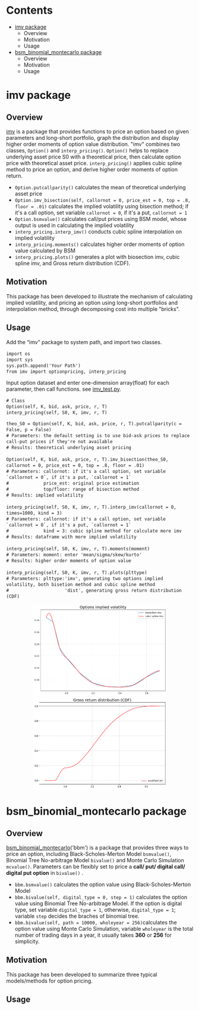 Contents
============
* [imv package](https://github.com/ywt26/AssetPricing_project/blob/main/imv.py)
  * Overview
  * Motivation
  * Usage
* [bsm_binomial_montecarlo package](https://github.com/ywt26/AssetPricing_project/blob/main/bsm_binomial_montecarlo.py)
  * Overview
  * Motivation
  * Usage

imv package
============
## Overview

[imv](https://github.com/ywt26/AssetPricing_project/blob/main/imv.py) is a package that provides functions to price an option based on given parameters and long-short portfolio, graph the distribution and display higher order moments of option value distribution. "imv" combines two classes, `Option()` and `interp_pricing()`. `Option()` helps to replace underlying asset price S0 with a theoretical price, then calculate option price with theoretical asset price. `interp_pricing()` applies cubic spline method to price an option, and derive higher order moments of option return.

* `Option.putcallparity()` calculates the mean of theoretical underlying asset price
* `Option.imv_bisection(self, callornot = 0, price_est = 0, top = .8, floor = .01)` calculates the implied volatility using bisection method; if it's a call option, set variable `callornot = 0`, if it's a put, `callornot = 1`
* `Option.bsmvalue()` calculates call/put prices using BSM model, whose output is used in calculating the implied volatility  
* `interp_pricing.interp_imv()` conducts cubic spline interpolation on implied volatility  
* `interp_pricing.moments()` calculates higher order moments of option value calculated by BSM
* `interp_pricing.plots()` generates a plot with biosection imv, cubic spline imv, and Gross return distribution (CDF).

## Motivation

This package has been developed to illustrate the mechanism of calculating implied volatility, and pricing an option using long-short portfolios and interpolation method, through decomposing cost into multiple "bricks".

## Usage

Add the “imv” package to system path, and import two classes.

```
import os
import sys
sys.path.append('Your Path')
from imv import optionpricing, interp_pricing
```

Input option dataset and enter one-dimension array(float) for each parameter, then call functions. see [imv_test.py](https://github.com/ywt26/AssetPricing_project/blob/main/imv_test.py).

```
# Class
Option(self, K, bid, ask, price, r, T)
interp_pricing(self, S0, K, imv, r, T)
```
```
theo_S0 = Option(self, K, bid, ask, price, r, T).putcallparity(c = False, p = False) 
# Parameters: the default setting is to use bid-ask prices to replace call-put prices if they're not available
# Results: theoretical underlying asset pricing

Option(self, K, bid, ask, price, r, T).imv_bisection(theo_S0, callornot = 0, price_est = 0, top = .8, floor = .01) 
# Parameters: callornot: if it's a call option, set variable `callornot = 0`, if it's a put, `callornot = 1`
#             price_est: original price estimation
#             top/floor: range of bisection method
# Results: implied volatility

interp_pricing(self, S0, K, imv, r, T).interp_imv(callornot = 0, times=1000, kind = 3)
# Parameters: callornot: if it's a call option, set variable `callornot = 0`, if it's a put, `callornot = 1`
#             kind = 3: cubic spline method for calculate more imv
# Results: dataframe with more implied volatility

interp_pricing(self, S0, K, imv, r, T).moments(moment)
# Parameters: moment: enter 'mean/sigma/skew/kurto'
# Results: higher order moments of option value

interp_pricing(self, S0, K, imv, r, T).plots(plttype)
# Parameters: plttype:'imv', generating two options implied volatility, both bisetion method and cubic spline method
#                     'dist', generating gross return distribution (CDF)
```  
<div align=center>
<img src="https://github.com/ywt26/AssetPricing_project/blob/main/plots_imv.png" width="360"><img src="https://github.com/ywt26/AssetPricing_project/blob/main/plots_dist.png" width="360">
</div>

bsm_binomial_montecarlo package
============
## Overview
[bsm_binomial_montecarlo](https://github.com/ywt26/AssetPricing_project/blob/main/imv.py)('bbm') is a package that provides three ways to price an option, including Black-Scholes-Merton Model `bsmvalue()`, Binomial Tree No-arbitrage Model `bivalue()` and Monte Carlo Simulation `mcvalue()`. Parameters can be flexibly set to price a __call/ put/ digital call/ digital put option__ in `bivalue()` .

* `bbm.bsmvalue()` calculates the option value using Black-Scholes-Merton Model
* `bbm.bivalue(self, digital_type = 0, step = 1)` calculates the option value using Binomial Tree No-arbitrage Model. If the option is digital type, set variable `digital_type = 1`, otherwise, `digital_type = 1`; variable `step` decides the braches of binomial tree.
* `bbm.bivalue(self, path = 10000, wholeyear = 256)`calculates the option value using Monte Carlo Simulation, variable `wholeyear` is the total number of trading days in a year, it usually takes __360__ or __256__ for simplicity.

## Motivation
This package has been developed to summarize three typical models/methods for option pricing. 

## Usage
